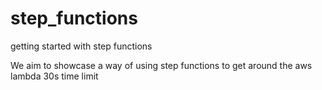 # step_functions
getting started with step functions

We aim to showcase a way of using step functions to get around the aws lambda 30s time limit 
